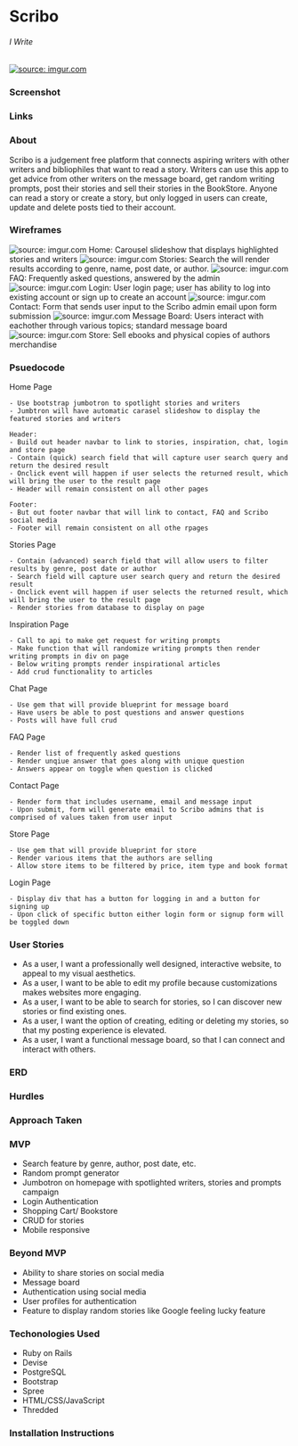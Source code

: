 # Scribo
###### I Write
<a href="http://imgur.com/iCLn9Av"><img src="http://i.imgur.com/iCLn9Av.png" title="source: imgur.com" /></a>
### Screenshot

### Links

### About
Scribo is a judgement free platform that connects aspiring writers with other writers and bibliophiles that want to read a story. Writers can use this app to get advice from other writers on the message board, get random writing prompts, post their stories and sell their stories in the BookStore. Anyone can read a story or create a story, but only logged in users can create, update and delete posts tied to their account.

### Wireframes
<img src="http://i.imgur.com/j2MBNo3.png" title="source: imgur.com" />
Home: Carousel slideshow that displays highlighted stories and writers

<img src="http://i.imgur.com/LeLGCsN.png" title="source: imgur.com" />
Stories: Search the will render results according to genre, name, post date, or author.

<img src="http://i.imgur.com/8twHiYv.png" title="source: imgur.com" />
FAQ: Frequently asked questions, answered by the admin

<img src="http://i.imgur.com/lVUZCxe.png" title="source: imgur.com" />
Login: User login page; user has ability to log into existing account or sign up to create an account

<img src="http://i.imgur.com/PyoJNH9.png" title="source: imgur.com" />
Contact: Form that sends user input to the Scribo admin email upon form submission 

<img src="http://i.imgur.com/uz5zCTa.png" title="source: imgur.com" />
Message Board: Users interact with eachother through various topics; standard message board

<img src="http://i.imgur.com/vJ1YD2P.png" title="source: imgur.com" />
Store: Sell ebooks and physical copies of authors merchandise 

### Psuedocode
Home Page

```
- Use bootstrap jumbotron to spotlight stories and writers
- Jumbtron will have automatic carasel slideshow to display the featured stories and writers

Header: 
- Build out header navbar to link to stories, inspiration, chat, login and store page
- Contain (quick) search field that will capture user search query and return the desired result
- Onclick event will happen if user selects the returned result, which will bring the user to the result page
- Header will remain consistent on all other pages

Footer:
- But out footer navbar that will link to contact, FAQ and Scribo social media 
- Footer will remain consistent on all othe rpages
```
Stories Page

```
- Contain (advanced) search field that will allow users to filter results by genre, post date or author
- Search field will capture user search query and return the desired result
- Onclick event will happen if user selects the returned result, which will bring the user to the result page
- Render stories from database to display on page
```

Inspiration Page

```
- Call to api to make get request for writing prompts
- Make function that will randomize writing prompts then render writing prompts in div on page
- Below writing prompts render inspirational articles
- Add crud functionality to articles 
```
Chat Page

```
- Use gem that will provide blueprint for message board
- Have users be able to post questions and answer questions
- Posts will have full crud
```

FAQ Page

```
- Render list of frequently asked questions
- Render unqiue answer that goes along with unique question
- Answers appear on toggle when question is clicked 
```
Contact Page

```
- Render form that includes username, email and message input
- Upon submit, form will generate email to Scribo admins that is comprised of values taken from user input
```

Store Page

```
- Use gem that will provide blueprint for store
- Render various items that the authors are selling
- Allow store items to be filtered by price, item type and book format
```

Login Page

```
- Display div that has a button for logging in and a button for signing up
- Upon click of specific button either login form or signup form will be toggled down 
```

### User Stories
- As a user, I want a professionally well designed, interactive website, to appeal to my visual aesthetics.
- As a user, I want to be able to edit my profile because customizations makes websites more engaging.
- As a user, I want to be able to search for stories, so I can discover new stories or find existing ones.
- As a user, I want the option of creating, editing or deleting my stories, so that my posting experience is elevated.
- As a user, I want a functional message board, so that I can connect and interact with others. 
 
### ERD

### Hurdles

### Approach Taken

### MVP
- Search feature by genre, author, post date, etc.
- Random prompt generator
- Jumbotron on homepage with spotlighted writers, stories and prompts campaign
- Login Authentication
- Shopping Cart/ Bookstore 
- CRUD for stories
- Mobile responsive

### Beyond MVP
- Ability to share stories on social media
- Message board 
- Authentication using social media 
- User profiles for authentication
- Feature to display random stories like Google feeling lucky feature

### Techonologies Used
- Ruby on Rails
- Devise 
- PostgreSQL
- Bootstrap
- Spree
- HTML/CSS/JavaScript
- Thredded

### Installation Instructions
